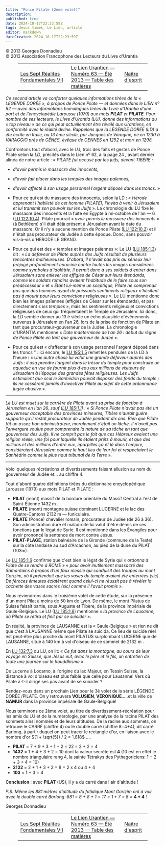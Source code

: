 ```yaml
---
title: "Ponce Pilate (2ème volet)"
description: 
published: true
date: 2024-10-17T22:23:59Z
tags: Jesus times, Le Lien, article
editor: markdown
dateCreated: 2024-10-17T22:23:59Z
---
```


<p class="v-card v-sheet theme--light grey lighten-3 px-2">© 2013 Georges Donnadieu<br>© 2013 Association Francophone des Lecteurs du Livre d'Urantia</p>
<figure class="table chapter-navigator">
  <table>
    <tbody>
      <tr>
        <td>
        <a href="/fr/article/Meredith_Sprunger/The_Seven_Fundamental_Realities_7">
          <span class="mdi mdi-arrow-left-drop-circle"></span><span class="pl-2">Les Sept Réalités Fondamentales VII</span>
        </a>
        </td>
        <td>
        <a href="/fr/index/articles_le_lien#le-lien-urantien-numéro-63-été-2013">
          <span class="mdi mdi-book-open-variant"></span><span class="pl-2">Le Lien Urantien — Numéro 63 — Été 2013 — Table des matières</span>
        </a>
        </td>
        <td>
        <a href="/fr/article/Ivan_Stol/Naitre_d_esprit">
          <span class="pr-2">Naître d'esprit</span><span class="mdi mdi-arrow-right-drop-circle"></span>
        </a>
        </td>
      </tr>
    </tbody>
  </table>
</figure>


_Ce second article va conforter quelques informations tirées de la « LÉGENDE DORÉE », à propos de Ponce Pilate — et données dans le LIEN nº 62 — avec des informations homologues tirées du Livre d'Urantia d'une part et de l'encyclopédie Larousse (1979) aux mots ***PILAT*** et ***PILATE***. Pour nombre de ses lecteurs, le Livre d'Urantia (LU), donne des informations au « top niveau » de ce qui peut actuellement être révélé aux Urantiens, en conformité avec la réalité divine. Rappelons que la LÉGENDE DORÉE (LD) a été écrite en Italie, au 13 ème siècle, par Jacques de Voragine, né en 1230 à VARAGGIO près de GÊNES, évêque de GENNES en 1292 et mort en 1298._

Confrontons tout d'abord, avec le LU, trois des faits et gestes de Ponce Pilate selon la $L D$, précités dans le Lien nº 62, à la page 24 , avant dernier alinéa de notre article :
« _PILATE fut accusé par les juifs, devant TIBÈRE :_
- _d'avoir permis le massacre des innocents,_
- _d'avoir fait placer dans les temples des images païennes,_
- _d'avoir affecté à son usage personnel l'argent déposé dans les troncs._ »

- Pour ce qui est du massacre des innocents, selon la LD : « _Hérode apprenant l'habileté de cet homme (PILATE), l'invita à venir à Jérusalem et lui transmit son pouvoir sur les Juifs_ ». La chronologie du LU fixe le massacre des innocents et la fuite en Égypte à mi-octobre de l'an — 6 (<a id="a44_288"></a>[LU 122:10.4](/fr/The_Urantia_Book/122#p10_4)). Pilate pourrait « _avoir permis le massacre des innocents_ » (à Bethléem) s'il était déjà présent à Jérusalem avant la date du massacre. Or il n'y a aucune mention de Ponce Pilate (<a id="a44_517"></a>[LU 122:10.2](/fr/The_Urantia_Book/122#p10_2)) et il n'était pas procurateur de Judée à cette époque. Donc, sans pouvoir vis-à-vis d'HERODE LE GRAND.
- Pour ce qui est des « temples et images païennes »: Le LU (<a id="a45_61"></a>[LU 185:1.3](/fr/The_Urantia_Book/185#p1_3)) dit : « _La défaveur de Pilate auprès des Juifs résultait de plusieurs rencontres malheureuses. D'abord, il n'avait pas pris au sérieux leur préjugé profondément enraciné contre toutes les images considérées comme symboles d'idolâtrie. Il permit donc à ses soldats d'entrer dans Jérusalem sans enlever les effigies de César sur leurs étendards, comme les soldats romains avaient l'habitude de le faire sous son prédécesseur_ » et « _Étant lui-même un sceptique, Pilate ne comprenait pas que des hommes ayant de puissants sentiments religieux n'hésitent pas à mourir pour leurs convictions religieuses_ ».
	Le LU mentionne donc bien les images païennes (effigies de César sur les étendards), et pas directement « _les temples_ », mais les sentiments religieux et convictions religieuses de ceux qui fréquentaient le Temple de Jérusalem.
	Ici donc, la $L D$ semble donner au 13 è siècle un écho plausible d'évènements survenus à Jérusalem en l'an 26, lors de la prise de fonction de Pilate en tant que procurateur-gouverneur de la Judée. La chronologie d'URANTIA mentionne « _Date indéterminée de l'an 26 : début du règne de Ponce Pilate en tant que gouverneur de Judée_ ».
- Pour ce qui est « d'affecter à son usage personnel l'argent déposé dans les troncs " : ici encore, le <a id="a48_104"></a>[LU 185:1.5](/fr/The_Urantia_Book/185#p1_5) remet les pendules de la LD à l'heure : « _Une autre chose lui valut une grande défaveur auprès des Juifs : il osa prendre l'argent dans le trésor du temple pour construire un aqueduc en vue de fournir plus d'eau aux millions de visiteurs de Jérusalem à l'époque des grandes fêtes religieuses. Les Juifs estimaient que seul le Sanhédrin pouvait disposer des fonds du temple ; ils ne cessèrent jamais d'invectiver Pilate au sujet de cette ordonnance jugée abusive_ ».

---

_Le LU est muet sur la carrière de Pilate avant sa prise de fonction à Jérusalem en l'an 26, sauf (<a id="a52_99"></a>[LU 185:1.1](/fr/The_Urantia_Book/185#p1_1)) : « Si Ponce Pilate n'avait pas été un gouverneur acceptable des provinces mineures, Tibère n'aurait guère supporté qu'il restât procurateur de Judée pendant dix ans. Bien que Pilate fût un assez bon administrateur, moralement c'était un lâche. Il n'avait pas l'envergure voulue pour comprendre la nature de sa tâche en tant que gouverneur des Juifs. Il ne comprit pas le fait que ces Hébreux avaient une religion réelle, une foi pour laquelle ils étaient prêts à mourir, et que des millions et des millions d'entre eux, éparpillés ça et là dans l'empire, considéraient Jérusalem comme le haut lieu de leur foi et respectaient le Sanhédrin comme le plus haut tribunal de la Terre »._

---

Voici quelques récréations et divertissements faisant allusion au nom du gouverneur de Judée et... au chiffre 4.

Tout d'abord quatre définitions tirées du dictionnaire encyclopédique Larousse (1979) aux mots PILAT et PILATE :

- **PILAT** (mont) massif de la bordure orientale du Massif Central à l'est de Saint-Étienne 1432 m .
- **PILATE** (mont) montagne suisse dominant LUCERNE et le lac des Quatre-Cantons 2132 m — funiculaire.
- **PILATE** (Ponce) chevalier romain, procurateur de Judée (de 26 à 36). Son administration dure et maladroite lui valut d'être démis de ses fonctions par le légat de Syrie. Il est mentionné dans les Évangiles pour avoir prononcé la sentence de mort contre Jésus.
- **PILAT-PLAGE**, station balnéaire de la Gironde (commune de la Teste) sur la côte landaise au sud d'Arcachon, au pied de la dune du PILAT (103m).

Le <a id="a65_3"></a>[LU 185:1.6](/fr/The_Urantia_Book/185#p1_6) confirme que c'est bien le légat de Syrie qui « _ordonna à Pilate de se rendre à ROME_ » « _pour avoir inutilement massacré des Samaritains à propos d'un faux messie qui conduisit des troupes au mont Garizim, où il prétendait que les vases du temple avaient été enterrées (sic). De féroces émeutes éclatèrent quand celui-ci ne réussit pas à révéler la cachette des vases sacrés (sic) comme il l'avait promis_ ».

Nous reviendrons dans le troisième volet de cette étude, sur la présence d'un mont Pilat à moins de 50 km de Lyon. De même, le mont Pilatus de Suisse faisait partie, sous Auguste et Tibère, de la province impériale de Gaule-Belgique. Le LU (<a id="a67_241"></a>[LU 185:1.6](/fr/The_Urantia_Book/185#p1_6)) mentionne « _la province de Lausanne, où Pilate se retira et finit par se suicider_ ».

En réalité, la province de LAUSANNE est la « Gaule-Belgique » et rien ne dit que c'est à LAUSANNE même que Pilate se suicida. Ce lieu de suicide réel est peut-être plus proche du mont PILATUS surplombant LUCERNE que de LAUSANNE, situé à 140 km à vol d'oiseau de ce sommet de 2132 m .

En <a id="a71_3"></a>[LU 132:7.3](/fr/The_Urantia_Book/132#p7_3) du LU, on lit: « _Ce fut dans la montagne, au cours de leur voyage en Suisse, que Jésus eut, avec le père et le fils, un entretien de toute une journée sur le bouddhisme_ ».

De Lucerne à Locarno, à l'origine du lac Majeur, en Tessin Suisse, la distance à vol d'oiseau est plus faible que celle pour Lausanne! Vers où Pilate à-t-il dirigé ses pas avant de se suicider ?

Rendez-vous dans un prochain Lien pour le 3è volet de la série LÉGENDE DORÉE /PILATE. On y retrouvera **VOLUSIEN**, **VÉRONIQUE**.....et la ville de **NAMUR** dans la province impériale de Gaule-Belgique!

Nous terminons ce 2ème volet, au titre de divertissement-récréation pour les amis du LU et de la numérologie, par une analyse de la racine PILAT des sommets ainsi nommés et de leurs altitudes. De la racine aux sommets, on retrouve le CARRÉ (chiffre 4) ou le double carré (chiffre 8=4+4), dit carré Barlong, à partir duquel on peut tracer le rectangle d'or, en liaison avec le nombre d'or $(1 + \sqrt{5}) / 2 = 1,618$ ....

- **PILAT** = 7 + 9 + 3 + 1 + 2 = 22 = 2 + 2 = 4
- **1432** = 1 + 4 + 3 + 2 = 10 dont la valeur secrète est **4** (10 est en effet le nombre triangulaire rang 4, la sainte Tétrakys des Pythagoriciens: 1 + 2 + 3 + 4 = 10)
- **2132** = 2 + 1 + 3 + 2 = 8 = 2 x 4 ou 4 + 4
- **103** = 1 + 3 = 4

**Conclusion** : avec **PILAT** (US), il y a du carré dans l'air d'altitude !

_P.S. Même les 881 mètres d'altitude du fatidique Mont Garizim ont à voir avec le double carré Barlong: 881 = 8 + 8 + 1 = 17 = 1 + 7 = 8 =_ **4 + 4** !

Georges Donnadieu

<figure class="table chapter-navigator">
  <table>
    <tbody>
      <tr>
        <td>
        <a href="/fr/article/Meredith_Sprunger/The_Seven_Fundamental_Realities_7">
          <span class="mdi mdi-arrow-left-drop-circle"></span><span class="pl-2">Les Sept Réalités Fondamentales VII</span>
        </a>
        </td>
        <td>
        <a href="/fr/index/articles_le_lien#le-lien-urantien-numéro-63-été-2013">
          <span class="mdi mdi-book-open-variant"></span><span class="pl-2">Le Lien Urantien — Numéro 63 — Été 2013 — Table des matières</span>
        </a>
        </td>
        <td>
        <a href="/fr/article/Ivan_Stol/Naitre_d_esprit">
          <span class="pr-2">Naître d'esprit</span><span class="mdi mdi-arrow-right-drop-circle"></span>
        </a>
        </td>
      </tr>
    </tbody>
  </table>
</figure>
